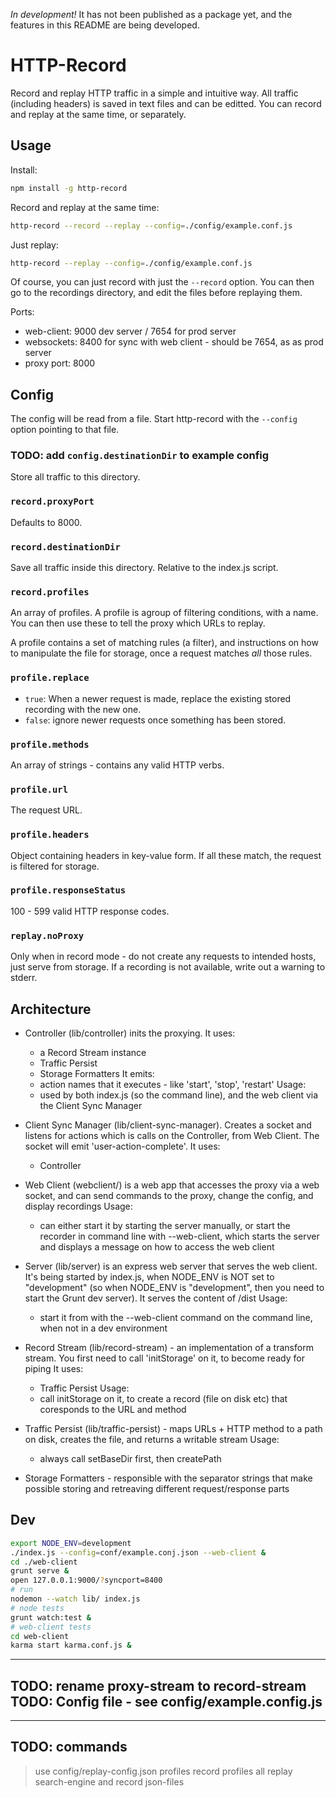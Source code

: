 *In development!* It has not been published as a package yet, and the features in this README are being developed.

HTTP-Record
===========

Record and replay HTTP traffic in a simple and intuitive 
way. All traffic (including headers) is saved in text files and can be 
editted. You can record and replay at the same time, or separately.


Usage
-----

Install:
  ```bash
  npm install -g http-record
  ```

Record and replay at the same time:
  ```bash
  http-record --record --replay --config=./config/example.conf.js
  ```

Just replay:
  ```bash
  http-record --replay --config=./config/example.conf.js
  ```

Of course, you can just record with just the `--record` option. You can then go 
to the recordings directory, and edit the files before replaying them.

Ports:
  - web-client: 9000 dev server / 7654 for prod server
  - websockets: 8400 for sync with web client - should be 7654, as as prod server
  - proxy port: 8000




Config
------

The config will be read from a file. Start http-record with the `--config` option
pointing to that file.

### TODO: add `config.destinationDir` to example config
Store all traffic to this directory.

### `record.proxyPort`
Defaults to 8000.

### `record.destinationDir`
Save all traffic inside this directory. Relative to the index.js script.

### `record.profiles`
An array of profiles. A profile is agroup of filtering conditions, with a name. You
can then use these to tell the proxy which URLs to replay.

A profile contains a set of matching rules (a filter), and instructions on how to manipulate
the file for storage, once a request matches *all* those rules.

### `profile.replace`
+ `true`: When a newer request is made, replace the existing stored recording with the new one.
+ `false`: ignore newer requests once something has been stored.

### `profile.methods`
An array of strings - contains any valid HTTP verbs.

### `profile.url`
The request URL.

### `profile.headers`
Object containing headers in key-value form. If all these match, the request is filtered
for storage.

### `profile.responseStatus`
100 - 599 valid HTTP response codes.


### `replay.noProxy`
Only when in record mode - do not create any requests to intended hosts, just serve from
storage. If a recording is not available, write out a warning to stderr.


Architecture
------------

- Controller (lib/controller) inits the proxying.
  It uses:
    - a Record Stream instance
    - Traffic Persist
    - Storage Formatters
  It emits:
    - action names that it executes - like 'start', 'stop', 'restart'
  Usage:
    - used by both index.js (so the command line), and the web client via the Client Sync Manager

- Client Sync Manager (lib/client-sync-manager). Creates a socket and listens for actions which is calls on the Controller,
  from Web Client. The socket will emit 'user-action-complete'.
  It uses:
    - Controller

- Web Client (webclient/) is a web app that accesses the proxy via a web socket, and can send commands to the proxy, change 
  the config, and display recordings
  Usage:
    - can either start it by starting the server manually, or start the recorder in command line with --web-client, which
    starts the server and displays a message on how to access the web client

- Server (lib/server) is an express web server that serves the web client. It's being started by index.js, when NODE_ENV is
  NOT set to "development" (so when NODE_ENV is "development", then you need to start the Grunt dev server). It serves the
  content of /dist
  Usage:
    - start it from with the --web-client command on the command line, when not in a dev environment

- Record Stream (lib/record-stream) - an implementation of a transform stream. You first need to call 'initStorage' on it, to become ready for
  piping
  It uses:
    - Traffic Persist
  Usage:
    - call initStorage on it, to create a record (file on disk etc) that coresponds to the URL and method

- Traffic Persist (lib/traffic-persist) - maps URLs + HTTP method to a path on disk, creates the file, and returns a writable stream
  Usage:
    - always call setBaseDir first, then createPath

- Storage Formatters - responsible with the separator strings that make possible storing and retreaving different request/response
  parts
  

Dev
---
  ```bash
  export NODE_ENV=development
  ./index.js --config=conf/example.conj.json --web-client &
  cd ./web-client
  grunt serve &
  open 127.0.0.1:9000/?syncport=8400 
  # run
  nodemon --watch lib/ index.js
  # node tests
  grunt watch:test &
  # web-client tests
  cd web-client
  karma start karma.conf.js &
  ```


---
TODO: rename proxy-stream to record-stream
TODO: Config file - see config/example.config.js
---

---
TODO: commands
---

> use config/replay-config.json
> profiles
> record profiles all
> replay search-engine and record json-files

